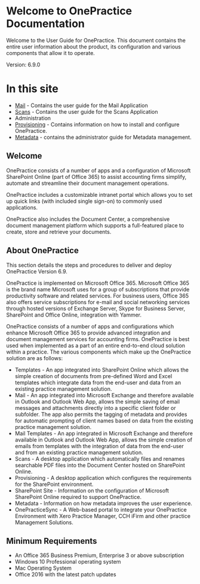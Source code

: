 # Welcome to OnePractice Documentation
Welcome to the User Guide for  OnePractice. This document contains the entire user information about the product, its configuration and various components that allow it to operate.

Version: 6.9.0

# In this site
- [Mail](mail.md) - Contains the user guide for the Mail Application
- [Scans](scans.md) - Contains the user guide for the Scans Application
- Administration
 - [Provisioning](provisioning.md) - Contains information on how to install and configure OnePractice.
 - [Metadata](metadata.md) - contains the administrator guide for Metadata management.

## Welcome


OnePractice consists of a number of apps and a configuration of Microsoft SharePoint Online (part of Office 365) to assist accounting firms simplify, automate and streamline their document management operations.

OnePractice includes a customizable intranet portal which allows you to set up quick links (with included single sign-on) to commonly used applications.

OnePractice also includes the Document Center, a comprehensive document management platform which supports a full-featured place to create, store and retrieve your documents.

## About OnePractice
This section details the steps and procedures to deliver and deploy OnePractice Version 6.9.

OnePractice is implemented on Microsoft Office 365. Microsoft Office 365 is the brand name Microsoft uses for a group of subscriptions that provide productivity software and related services. For business users, Office 365 also offers service subscriptions for e-mail and social networking services through hosted versions of Exchange Server, Skype for Business Server, SharePoint and Office Online, integration with Yammer.

OnePractice consists of a number of apps and configurations which enhance Microsoft Office 365 to provide advanced integration and document management services for accounting firms. OnePractice is best used when implemented as a part of an entire end-to-end cloud solution within a practice. The various components which make up the OnePractice solution are as follows:

- Templates - An app integrated into SharePoint Online which allows the simple creation of documents from pre-defined Word and Excel templates which integrate data from the end-user and data from an existing practice management solution.
- Mail - An app integrated into Microsoft Exchange and therefore available in Outlook and Outlook Web App, allows the simple saving of email messages and attachments directly into a specific client folder or subfolder. The app also permits the tagging of metadata and provides for automatic prompting of client names based on data from the existing practice management solution.
- Mail Templates - An app integrated in Microsoft Exchange and therefore available in Outlook and Outlook Web App, allows the simple creation of emails from templates with the integration of data from the end-user and from an existing practice management solution.
- Scans - A desktop application which automatically files and renames searchable PDF files into the Document Center hosted on SharePoint Online.
- Provisioning - A desktop application which configures the requirements for the SharePoint environment.
- SharePoint Site - Information on the configuration of Microsoft SharePoint Online required to support OnePractice.
- Metadata - Information on how metadata improves the user experience.
- OnePracticeSync - A Web-based portal to integrate your OnePractice Environment with Xero Practice Manager, CCH iFirm and other practice Management Solutions.

## Minimum Requirements
- An Office 365 Business Premium, Enterprise 3 or above subscription 
- Windows 10 Professional operating system 
- Mac Operating System
- Office 2016 with the latest patch updates



